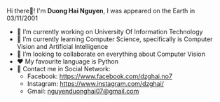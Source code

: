 Hi there👋! I'm **Duong Hai Nguyen**, I was appeared on the Earth in 03/11/2001

- 🔭 I’m currently working on University Of Information Technology
- 🌱 I’m currently learning Computer Science, specifically is Computer Vision and Artificial Intelligence
- 👯 I’m looking to collaborate on everything about Computer Vision
- ❤ My favourite language is Python 
- 📧 Contact me in Social Network:
    + Facebook: https://www.facebook.com/dzghai.no7
    + Instagram: https://www.instagram.com/dzghai/
    + Gmail: nguyenduonghai07@gmail.com

